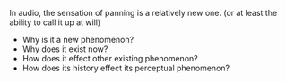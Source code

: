 In audio, the sensation of panning is a relatively new one. (or at least the ability to call it up at will)
- Why is it a new phenomenon?
- Why does it exist now?
- How does it effect other existing phenomenon?
- How does its history effect its perceptual phenomenon?
